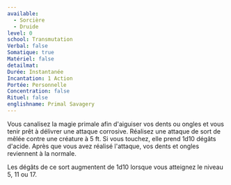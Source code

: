 ```yaml
---
available:
  - Sorcière
  - Druide
level: 0
school: Transmutation
Verbal: false
Somatique: true
Matériel: false
detailmat: 
Durée: Instantanée
Incantation: 1 Action
Portée: Personnelle
Concentration: false
Rituel: false
englishname: Primal Savagery
---
```

Vous canalisez la magie primale afin d'aiguiser vos dents ou ongles et vous tenir prêt à délivrer une attaque corrosive. Réalisez une attaque de sort de mêlée contre une créature à 5 ft. Si vous touchez, elle prend 1d10 dégâts d'acide. Après que vous avez réalisé l'attaque, vos dents et ongles reviennent à la normale.

Les dégâts de ce sort augmentent de 1d10 lorsque vous atteignez le niveau 5, 11 ou 17.
